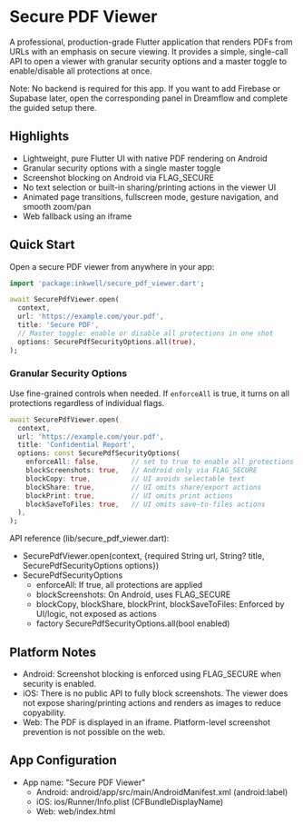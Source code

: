 # Secure PDF Viewer

A professional, production-grade Flutter application that renders PDFs from URLs with an emphasis on secure viewing. It provides a simple, single-call API to open a viewer with granular security options and a master toggle to enable/disable all protections at once.

Note: No backend is required for this app. If you want to add Firebase or Supabase later, open the corresponding panel in Dreamflow and complete the guided setup there.

## Highlights
- Lightweight, pure Flutter UI with native PDF rendering on Android
- Granular security options with a single master toggle
- Screenshot blocking on Android via FLAG_SECURE
- No text selection or built-in sharing/printing actions in the viewer UI
- Animated page transitions, fullscreen mode, gesture navigation, and smooth zoom/pan
- Web fallback using an iframe

## Quick Start
Open a secure PDF viewer from anywhere in your app:

```dart
import 'package:inkwell/secure_pdf_viewer.dart';

await SecurePdfViewer.open(
  context,
  url: 'https://example.com/your.pdf',
  title: 'Secure PDF',
  // Master toggle: enable or disable all protections in one shot
  options: SecurePdfSecurityOptions.all(true),
);
```

### Granular Security Options
Use fine-grained controls when needed. If `enforceAll` is true, it turns on all protections regardless of individual flags.

```dart
await SecurePdfViewer.open(
  context,
  url: 'https://example.com/your.pdf',
  title: 'Confidential Report',
  options: const SecurePdfSecurityOptions(
    enforceAll: false,        // set to true to enable all protections at once
    blockScreenshots: true,   // Android only via FLAG_SECURE
    blockCopy: true,          // UI avoids selectable text
    blockShare: true,         // UI omits share/export actions
    blockPrint: true,         // UI omits print actions
    blockSaveToFiles: true,   // UI omits save-to-files actions
  ),
);
```

API reference (lib/secure_pdf_viewer.dart):
- SecurePdfViewer.open(context, {required String url, String? title, SecurePdfSecurityOptions options})
- SecurePdfSecurityOptions
  - enforceAll: If true, all protections are applied
  - blockScreenshots: On Android, uses FLAG_SECURE
  - blockCopy, blockShare, blockPrint, blockSaveToFiles: Enforced by UI/logic, not exposed as actions
  - factory SecurePdfSecurityOptions.all(bool enabled)

## Platform Notes
- Android: Screenshot blocking is enforced using FLAG_SECURE when security is enabled.
- iOS: There is no public API to fully block screenshots. The viewer does not expose sharing/printing actions and renders as images to reduce copyability.
- Web: The PDF is displayed in an iframe. Platform-level screenshot prevention is not possible on the web.

## App Configuration
- App name: "Secure PDF Viewer"
  - Android: android/app/src/main/AndroidManifest.xml (android:label)
  - iOS: ios/Runner/Info.plist (CFBundleDisplayName)
  - Web: web/index.html <title> and manifest.json
- Permissions
  - Android: INTERNET, ACCESS_NETWORK_STATE
  - iOS: App Transport Security is enabled to allow arbitrary loads for demo. Update ATS rules to your production requirements.
- Icons
  - Configure Flutter Launcher Icons in pubspec.yaml (flutter_launcher_icons). Provide production-ready assets before publishing.

## Publishing Checklist (Play Store & App Store)
- Update app name, bundle identifiers, and versioning
- Provide final app icons and splash assets
- Ensure a valid privacy policy that reflects your data practices
- Verify permissions and network security rules (ATS on iOS)
- Test on physical devices across orientations and screen sizes
- Prepare store listing: title, description, screenshots, and promotional graphics
- Run a final QA pass for error states (e.g., offline, invalid URLs)

## Demo Screen
lib/screens/home_page.dart provides a simple UI to paste a URL, toggle security, and open the viewer.

## Limitations and Guidance
- The app intentionally omits features like share, print, and system-wide save controls to reduce data exfiltration paths.
- No solution can absolutely prevent all forms of copying (e.g., taking a photo of the screen). This app focuses on practical protections.

